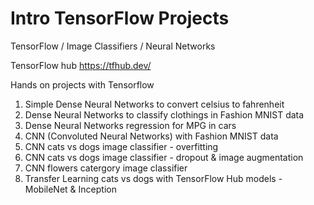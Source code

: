 # Intro TensorFlow Projects

TensorFlow / Image Classifiers / Neural Networks

TensorFlow hub https://tfhub.dev/

Hands on projects with Tensorflow

1. Simple Dense Neural Networks to convert celsius to fahrenheit
2. Dense Neural Networks to classify clothings in Fashion MNIST data
3. Dense Neural Networks regression for MPG in cars
4. CNN (Convoluted Neural Networks) with Fashion MNIST data
5. CNN cats vs dogs image classifier - overfitting
6. CNN cats vs dogs image classifier - dropout & image augmentation
7. CNN flowers catergory image classifier
8. Transfer Learning cats vs dogs with TensorFlow Hub models - MobileNet & Inception


